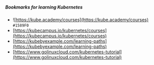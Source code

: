 ##### Bookmarks for learning Kubernetes
- ![https://kube.academy/courses](https://kube.academy/courses) `#1589F0`
- [https://kubecampus.io/kubernetes/courses](https://kubecampus.io/kubernetes/courses)
- [https://kubebyexample.com/learning-paths](https://kubebyexample.com/learning-paths)
- [https://www.golinuxcloud.com/kubernetes-tutorial](https://www.golinuxcloud.com/kubernetes-tutorial)
